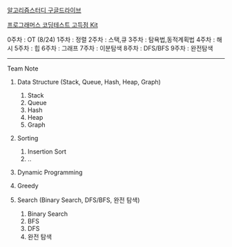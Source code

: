 [알고리즘스터디 구글드라이브](https://drive.google.com/drive/u/0/folders/1Z4JJOZC-toOvQJ0iR-e_l9Ubzf4FsPII)

[프로그래머스 코딩테스트 고득점 Kit](https://programmers.co.kr/learn/challenges)

0주차 : OT (8/24)
1주차 : 정렬
2주차 : 스택,큐
3주차 : 탐욕법,동적계획법
4주차 : 해시
5주차 : 힙
6주차 : 그래프
7주차 : 이분탐색
8주차 : DFS/BFS
9주차 : 완전탐색

---

Team Note

1. Data Structure (Stack, Queue, Hash, Heap, Graph)
    1. Stack
    2. Queue
    3. Hash
    4. Heap
    5. Graph
2. Sorting
    1. Insertion Sort
    2. ..

3. Dynamic Programming

4. Greedy

5. Search (Binary Search, DFS/BFS, 완전 탐색)
    1. Binary Search
    2. BFS
    3. DFS
    4. 완전 탐색